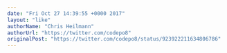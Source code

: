 ```yaml
---
date: "Fri Oct 27 14:39:55 +0000 2017"
layout: "like"
authorName: "Chris Heilmann"
authorUrl: "https://twitter.com/codepo8"
originalPost: "https://twitter.com/codepo8/status/923922211634806786"
---
```

